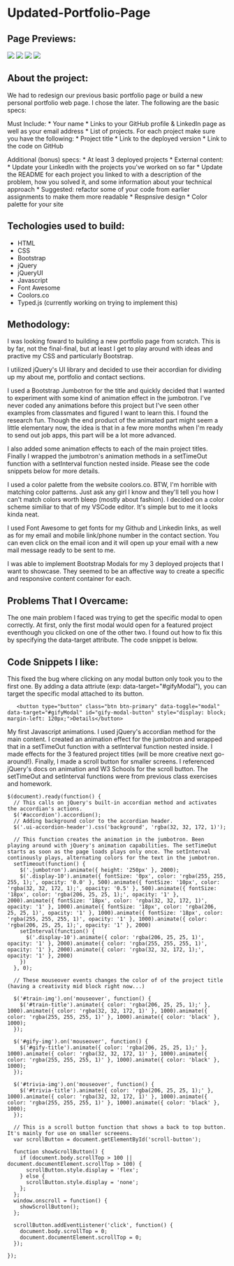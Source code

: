 # Updated-Portfolio-Page

## Page Previews: 
![](assets/images/screen-shot-1.png)
![](assets/images/screen-shot-2.png)
![](assets/images/screen-shot-3.png)
![](assets/images/screen-shot-4.png)

## About the project:
We had to redesign our previous basic portfolio page or build a new personal portfolio web page. I chose the later. The following are the basic specs:

  Must Include:
    * Your name
    * Links to your GitHub profile & LinkedIn page as well as your email address
    * List of projects. For each project make sure you have the following:
      * Project title
      * Link to the deployed version
      * Link to the code on GitHub
  
  Additional (bonus) specs:
    * At least 3 deployed projects
    * External content:
    * Update your LinkedIn with the projects you've worked on so far
    * Update the README for each project you linked to with a description of the problem,
      how you solved it, and some information about your technical approach
    * Suggested: refactor some of your code from earlier assignments to make them more readable
    * Respnsive design
    * Color palette for your site

## Techologies used to build:
  * HTML
  * CSS
  * Bootstrap
  * jQuery
  * jQueryUI
  * Javascript
  * Font Awesome
  * Coolors.co
  * Typed.js (currently working on trying to implement this)

## Methodology:

I was looking foward to building a new portfolio page from scratch. This is by far, not the final-final, but at least I get to play around with ideas and practive my CSS and particularly Bootstrap. 

I utilized jQuery's UI library and decided to use their accordian for dividing up my about me, portfolio and contact sections. 

I used a Bootstrap Jumbotron for the title and quickly decided that I wanted to experiment with some kind of animation effect in the jumbotron. I've never coded any animations before this project but I've seen other examples from classmates and figured I want to learn this. I found the research fun. Though the end product of the animated part might seem a little elementary now, the idea is that in a few more months when I'm ready to send out job apps, this part will be a lot more advanced.

I also added some animation effects to each of the main project titles. Finally I wrapped the jumbotron's animation methods in a setTimeOut function with a setInterval function nested inside. Please see the code snippets below for more details.

I used a color palette from the website coolors.co. BTW, I'm horrible with matching color patterns. Just ask any girl I know and they'll tell you how I can't match colors worth bleep (mostly about fashion). I decided on a color scheme similiar to that of my VSCode editor. It's simple but to me it looks kinda neat.

I used Font Awesome to get fonts for my Github and Linkedin links, as well as for my email and mobile link/phone number in the contact section. You can even click on the email icon and it will open up your email with a new mail message ready to be sent to me.

I was able to implement Bootstrap Modals for my 3 deployed projects that I want to showcase. They seemed to be an affective way to create a specific and responsive content container for each.

## Problems That I Overcame:

The one main problem I faced was trying to get the specific modal to open correctly. At first, only the first modal would open for a featured project eventhough you clicked on one of the other two. I found out how to fix this by specifying the data-target attribute. The code snippet is below.

## Code Snippets I like:

This fixed the bug where clicking on any modal button only took you to the first one. By adding a data attriute (exp: data-target="#gifyModal"), you can target the specific modal attached to its button.
```
   <button type="button" class="btn btn-primary" data-toggle="modal" data-target="#gifyModal" id="gify-modal-button" style="display: block; margin-left: 120px;">Details</button>
```

My first Javascript animations. I used jQuery's accordian method for the main content. I created an animation effect for the jumbotron and wrapped that in a setTimeOut function with a setInterval function nested inside. I made effects for the 3 featured project titles (will be more creative next go-around!). Finally, I made a scroll button for smaller screens. I referenced jQuery's docs on animation and W3 Schools for the scroll button. The setTimeOut and setInterval functions were from previous class exercises and homework.
```
$(document).ready(function() {
  // This calls on jQuery's built-in accordian method and activates the accordian's actions.
  $('#accordion').accordion();
  // Adding background color to the accordian header. 
  $('.ui-accordion-header').css('background', 'rgba(32, 32, 172, 1)');

  // This function creates the animation in the jumbotron. Been playing around with jQuery's animation capabilities. The setTimeOut starts as soon as the page loads plays only once. The setInterval continously plays, alternating colors for the text in the jumbotron.
  setTimeout(function() {
    $('.jumbotron').animate({ height: '250px' }, 2000);
    $('.display-10').animate({ fontSize: '0px', color: 'rgba(255, 255, 255, 1);', opacity: '0.0' }, 500).animate({ fontSize: '10px', color: 'rgba(32, 32, 172, 1);', opacity: '0.5' }, 500).animate({ fontSize: '18px', color: 'rgba(206, 25, 25, 1);', opacity: '1' }, 2000).animate({ fontSize: '18px', color: 'rgba(32, 32, 172, 1)', opacity: '1' }, 1000).animate({ fontSize: '18px', color: 'rgba(206, 25, 25, 1)', opacity: '1' }, 1000).animate({ fontSize: '18px', color: 'rgba(255, 255, 255, 1)', opacity: '1' }, 1000).animate({ color: 'rgba(206, 25, 25, 1);', opacity: '1' }, 2000)
    setInterval(function() {
      $('.display-10').animate({ color: 'rgba(206, 25, 25, 1)', opacity: '1' }, 2000).animate({ color: 'rgba(255, 255, 255, 1)', opacity: '1' }, 2000).animate({ color: 'rgba(32, 32, 172, 1);', opacity: '1' }, 2000)
    })
  }, 0);

  // These mouseover events changes the color of of the project title (having a creativity mid block right now...)

  $('#train-img').on('mouseover', function() {
    $('#train-title').animate({ color: 'rgba(206, 25, 25, 1);' }, 1000).animate({ color: 'rgba(32, 32, 172, 1)' }, 1000).animate({ color: 'rgba(255, 255, 255, 1)' }, 1000).animate({ color: 'black' }, 1000);
  });

  $('#gify-img').on('mouseover', function() {
    $('#gify-title').animate({ color: 'rgba(206, 25, 25, 1);' }, 1000).animate({ color: 'rgba(32, 32, 172, 1)' }, 1000).animate({ color: 'rgba(255, 255, 255, 1)' }, 1000).animate({ color: 'black' }, 1000);
  });

  $('#trivia-img').on('mouseover', function() {
    $('#trivia-title').animate({ color: 'rgba(206, 25, 25, 1);' }, 1000).animate({ color: 'rgba(32, 32, 172, 1)' }, 1000).animate({ color: 'rgba(255, 255, 255, 1)' }, 1000).animate({ color: 'black' }, 1000);
  });

  // This is a scroll button function that shows a back to top button. It's mainly for use on smaller screeens.
  var scrollButton = document.getElementById('scroll-button');

  function showScrollButton() {
    if (document.body.scrollTop > 100 || document.documentElement.scrollTop > 100) {
      scrollButton.style.display = 'flex';
    } else {
      scrollButton.style.display = 'none';
    };
  };
  window.onscroll = function() {
    showScrollButton();
  };

  scrollButton.addEventListener('click', function() {
    document.body.scrollTop = 0;
    document.documentElement.scrollTop = 0;
  });

});
```
